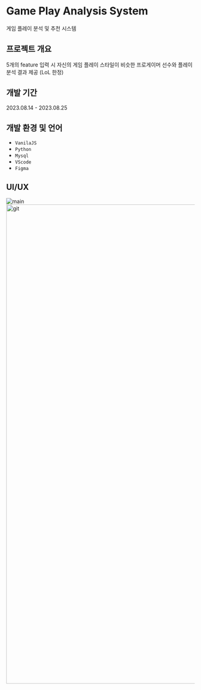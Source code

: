 # Game Play Analysis System
게임 플레이 분석 및 추천 시스템

## 프로젝트 개요
5개의 feature 입력 시 자신의 게임 플레이 스타일이 비슷한 프로게이머 선수와 플레이 분석 결과 제공 (LoL 한정)

## 개발 기간
2023.08.14 - 2023.08.25

## 개발 환경 및 언어
- `VanilaJS`
- `Python`
- `Mysql`
- `VScode`
- `Figma`

## UI/UX
![main](https://github.com/yooonry/game-play-analysis-system/assets/117563202/bfc418a2-1baa-467d-9ce9-5c4829a0fc12)
<img width="1280" alt="git" src="https://github.com/yooonry/game-play-analysis-system/assets/117563202/395cf50b-808b-4651-9234-2b251e3f47e1">
